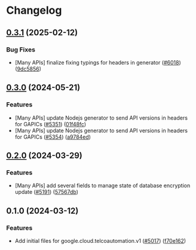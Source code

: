 # Changelog

## [0.3.1](https://github.com/googleapis/google-cloud-node/compare/telcoautomation-v0.3.0...telcoautomation-v0.3.1) (2025-02-12)


### Bug Fixes

* [Many APIs] finalize fixing typings for headers in generator ([#6018](https://github.com/googleapis/google-cloud-node/issues/6018)) ([9dc5856](https://github.com/googleapis/google-cloud-node/commit/9dc585661489f51bb7a85b39519fd8b11dfffc5b))

## [0.3.0](https://github.com/googleapis/google-cloud-node/compare/telcoautomation-v0.2.0...telcoautomation-v0.3.0) (2024-05-21)


### Features

* [Many APIs] update Nodejs generator to send API versions in headers for GAPICs ([#5351](https://github.com/googleapis/google-cloud-node/issues/5351)) ([01f48fc](https://github.com/googleapis/google-cloud-node/commit/01f48fce63ec4ddf801d59ee2b8c0db9f6fb8372))
* [Many APIs] update Nodejs generator to send API versions in headers for GAPICs ([#5354](https://github.com/googleapis/google-cloud-node/issues/5354)) ([a9784ed](https://github.com/googleapis/google-cloud-node/commit/a9784ed3db6ee96d171762308bbbcd57390b6866))

## [0.2.0](https://github.com/googleapis/google-cloud-node/compare/telcoautomation-v0.1.0...telcoautomation-v0.2.0) (2024-03-29)


### Features

* [Many APIs] add several fields to manage state of database encryption update ([#5191](https://github.com/googleapis/google-cloud-node/issues/5191)) ([57567db](https://github.com/googleapis/google-cloud-node/commit/57567db36033ca53ae2f54e6517b8cd12145bb82))

## 0.1.0 (2024-03-12)


### Features

* Add initial files for google.cloud.telcoautomation.v1 ([#5017](https://github.com/googleapis/google-cloud-node/issues/5017)) ([f70e162](https://github.com/googleapis/google-cloud-node/commit/f70e1620c46328d45a46adb5a7786cf58f701352))
